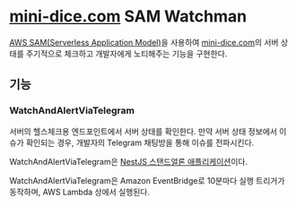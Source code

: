 # [mini-dice.com](https://mini-dice.com) SAM Watchman

[AWS SAM(Serverless Application Model)](https://aws.amazon.com/ko/serverless/sam/)을 사용하여 [mini-dice.com](https://mini-dice.com)의 서버 상태를 주기적으로 체크하고 개발자에게 노티해주는 기능을 구현한다.

## 기능

### WatchAndAlertViaTelegram

서버의 헬스체크용 엔드포인트에서 서버 상태를 확인한다. 만약 서버 상태 정보에서 이슈가 확인되는 경우, 개발자의 Telegram 채팅방을 통해 이슈를 전파시킨다.

WatchAndAlertViaTelegram은 [NestJS 스탠드얼론 애플리케이션](https://docs.nestjs.com/standalone-applications#standalone-applications)이다.

WatchAndAlertViaTelegram은 Amazon EventBridge로 10분마다 실행 트리거가 동작하며, AWS Lambda 상에서 실행된다.
